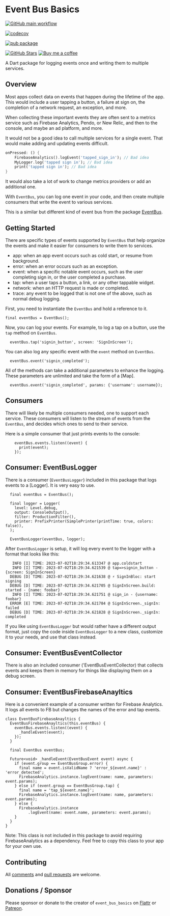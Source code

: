 # Event Bus Basics

[![GitHub main workflow](https://github.com/larryaasen/event_bus_basics/actions/workflows/main.yml/badge.svg)](https://github.com/larryaasen/event_bus_basics/actions/workflows/main.yml)

[![codecov](https://codecov.io/gh/larryaasen/event_bus_basics/branch/main/graph/badge.svg)](https://app.codecov.io/gh/larryaasen/event_bus_basics)

[![pub package](https://img.shields.io/pub/v/event_bus_basics.svg)](https://pub.dartlang.org/packages/event_bus_basics)

[![GitHub Stars](https://img.shields.io/github/stars/larryaasen/event_bus_basics.svg)](https://github.com/larryaasen/event_bus_basics/stargazers)
<a href="https://www.buymeacoffee.com/larryaasen">
  <img alt="Buy me a coffee" src="https://img.shields.io/badge/Donate-Buy%20Me%20A%20Coffee-yellow.svg">
</a>

A Dart package for logging events once and writing them to multiple services.

## Overview

Most apps collect data on events that happen during the lifetime of the app. This
would include a user tapping a button, a failure at sign on, the completion
of a network request, an exception, and more.

When collecting these important events they are often sent to a metrics service
such as Firebase Analytics, Pendo, or New Relic, and then to the console, and maybe an
ad platform, and more.

It would not be a good idea to call multiple services for a single event.
That would make adding and updating events difficult.
```dart
onPressed: () {
    FirebaseAnalytics().logEvent('tapped_sign_in'); // Bad idea
    MyLogger.log('tapped sign in'); // Bad idea
    print('tapped sign in'); // Bad idea
}
```
It would also take a lot of work to change metrics providers or add an 
additional one.

With `EventBus`, you can log one event in your code, and then create multiple
consumers that write the event to various services.

This is a similar but different kind of event bus from the
package [EventBus](https://pub.dev/packages/event_bus).

## Getting Started


There are specific types of events supported by `EventBus` that help organize
the events and make it easier for consumers to write them to services.

- app: when an app event occurs such as cold start, or resume from background.
- error: when an error occurs such as an exception.
- event: when a specific notable event occurs, such as the user completing sign
in, or the user completed a purchase.
- tap: when a user taps a button, a link, or any other tappable widget.
- network: when an HTTP request is made or completed.
- trace: any event to be logged that is not one of the above, such as normal
debug logging.

First, you need to instantiate the `EventBus` and hold a reference to it.
```
final eventBus = EventBus();
```

Now, you can log your events. For example, to log a tap on a button, use the
`tap` method on `EventBus`.
```
  eventBus.tap('signin_button', screen: 'SignInScreen');
```

You can also log any specific event with the `event` method on `EventBus`.
```
  eventBus.event('signin_completed');
```

All of the methods can take a additional parameters to enhance the logging.
These parameters are unlimited and take the form of a [Map].
```
  eventBus.event('signin_completed', params: {'username': username});
```

## Consumers

There will likely be multiple consumers needed, one to support each service.
These consumers will listen to the stream of events from the `EventBus`, and
decides which ones to send to their service.

Here is a simple consumer that just prints events to the console:

```
    eventBus.events.listen((event) {
      print(event);
    });
```

## Consumer: EventBusLogger

There is a consumer (`EventBusLogger`) included in this package that logs events to a [Logger].
It is very easy to use.

```
  final eventBus = EventBus();

  final logger = Logger(
    level: Level.debug,
    output: ConsoleOutput(),
    filter: ProductionFilter(),
    printer: PrefixPrinter(SimplePrinter(printTime: true, colors: false)),
  );

  EventBusLogger(eventBus, logger);
```

After `EventBusLogger` is setup, it will log every event to the logger with a format
that looks like this:
```
   INFO [I] TIME: 2023-07-02T18:29:34.613347 @ app.coldstart
   INFO [I] TIME: 2023-07-02T18:29:34.621539 @ tap=>signin_button - {screen: SignInScreen}
  DEBUG [D] TIME: 2023-07-02T18:29:34.621638 @ ⚡︎ SignInBloc: start signing
  DEBUG [D] TIME: 2023-07-02T18:29:34.621705 @ SignInScreen.build: started - {name: foobar}
   INFO [I] TIME: 2023-07-02T18:29:34.621751 @ sign_in - {username: foobar}
  ERROR [E] TIME: 2023-07-02T18:29:34.621784 @ SignInScreen._signIn: failed
  DEBUG [D] TIME: 2023-07-02T18:29:34.621828 @ SignInScreen._signIn: completed
```

If you like using `EventBusLogger` but would rather have a different output
format, just copy the code inside `EventBusLogger` to a new class, customize it
to your needs, and use that class instead.

## Consumer: EventBusEventCollector
There is also an included consumer ('EventBusEventCollector) that collects
events and keeps them in memory for things like displaying them on a
debug screen.


## Consumer: EventBusFirebaseAnayltics

Here is a convenient example of a consumer written for Firebase Analytics. It logs all
events to FB but changes the names of the error and tap events.

```
class EventBusFirebaseAnayltics {
  EventBusFirebaseAnayltics(this.eventBus) {
    eventBus.events.listen((event) {
      _handleEvent(event);
    });
  }

  final EventBus eventBus;

  Future<void> _handleEvent(EventBusEvent event) async {
    if (event.group == EventBusGroup.error) {
      final name = event.isValidName ? 'error_${event.name}' : 'error_detected';
      FirebaseAnalytics.instance.logEvent(name: name, parameters: event.params);
    } else if (event.group == EventBusGroup.tap) {
      final name = 'tap_${event.name}';
      FirebaseAnalytics.instance.logEvent(name: name, parameters: event.params);
    } else {
      FirebaseAnalytics.instance
          .logEvent(name: event.name, parameters: event.params);
    }
  }
}
```
Note: This class is not included in this package to avoid requiring 
FirebaseAnalytics as a dependency. Feel free to copy this class to your app
for your own use.

## Contributing
All [comments](https://github.com/larryaasen/event_bus_basics/issues) and [pull requests](https://github.com/larryaasen/event_bus_basics/pulls) are welcome.

## Donations / Sponsor

Please sponsor or donate to the creator of `event_bus_basics` on [Flattr](https://flattr.com/@larryaasen) or [Patreon](https://www.patreon.com/larryaasen).
